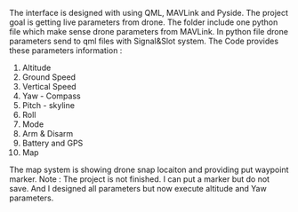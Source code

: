   The interface is designed with using QML, MAVLink and Pyside. The project goal is getting live parameters from drone. The folder include one python file which make sense drone parameters from MAVLink. In python file drone parameters send to qml files with Signal&Slot system. 
The Code provides these parameters information : 
1) Altitude
2) Ground Speed
3) Vertical Speed
4) Yaw - Compass
5) Pitch - skyline
6) Roll
7) Mode
8) Arm & Disarm
9) Battery and GPS
10) Map

  The map system is showing drone snap locaiton and providing put waypoint marker. 
  Note : The project is not finished. I can put a marker but do not save. And I designed all parameters but now execute altitude and Yaw parameters.

